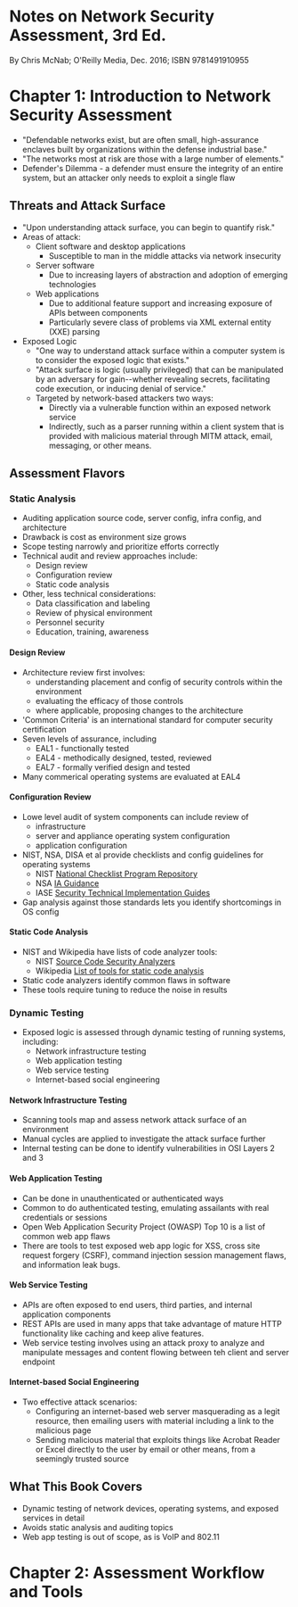 # Notes on Network Security Assessment, 3rd Ed.

By Chris McNab; O'Reilly Media, Dec. 2016; ISBN 9781491910955

# Chapter 1: Introduction to Network Security Assessment

* "Defendable networks exist, but are often small, high-assurance enclaves built by organizations within the defense industrial base."
* "The networks most at risk are those with a large number of elements."
* Defender's Dilemma - a defender must ensure the integrity of an entire system, but an attacker only needs to exploit a single flaw

## Threats and Attack Surface

* "Upon understanding attack surface, you can begin to quantify risk."
* Areas of attack:
    * Client software and desktop applications
        * Susceptible to man in the middle attacks via network insecurity
    * Server software
        * Due to increasing layers of abstraction and adoption of emerging technologies
    * Web applications
        * Due to additional feature support and increasing exposure of APIs between components
        * Particularly severe class of problems via XML external entity (XXE) parsing
* Exposed Logic
    * "One way to understand attack surface within a computer system is to consider the exposed logic that exists."
    * "Attack surface is logic (usually privileged) that can be manipulated by an adversary for gain--whether revealing secrets, facilitating code execution, or inducing denial of service."
    * Targeted by network-based attackers two ways:
        * Directly via a vulnerable function within an exposed network service
        * Indirectly, such as a parser running within a client system that is provided with malicious material through MITM attack, email, messaging, or other means.

## Assessment Flavors

### Static Analysis

* Auditing application source code, server config, infra config, and architecture
* Drawback is cost as environment size grows
* Scope testing narrowly and prioritize efforts correctly
* Technical audit and review approaches include:
    * Design review
    * Configuration review
    * Static code analysis
* Other, less technical considerations:
    * Data classification and labeling
    * Review of physical environment
    * Personnel security
    * Education, training, awareness

#### Design Review

* Architecture review first involves:
    * understanding placement and config of security controls within the environment
    * evaluating the efficacy of those controls
    * where applicable, proposing changes to the architecture
* 'Common Criteria' is an international standard for computer security certification
* Seven levels of assurance, including
    * EAL1 - functionally tested
    * EAL4 - methodically designed, tested, reviewed
    * EAL7 - formally verified design and tested
* Many commerical operating systems are evaluated at EAL4

#### Configuration Review

* Lowe level audit of system components can include review of
    * infrastructure
    * server and appliance operating system configuration
    * application configuration
* NIST, NSA, DISA et al provide checklists and config guidelines for operating systems
    * NIST [National Checklist Program Repository](https://nvd.nist.gov/ncp/repository)
    * NSA [IA Guidance](https://apps.nsa.gov/iaarchive/library/ia-guidance/index.cfm)
    * IASE [Security Technical Implementation Guides](https://iase.disa.mil/stigs/Pages/index.aspx)
* Gap analysis against those standards lets you identify shortcomings in OS config

#### Static Code Analysis

* NIST and Wikipedia have lists of code analyzer tools:
    * NIST [Source Code Security Analyzers](https://samate.nist.gov/index.php/Source_Code_Security_Analyzers.html)
    * Wikipedia [List of tools for static code analysis](https://en.wikipedia.org/wiki/List_of_tools_for_static_code_analysis)
* Static code analyzers identify common flaws in software
* These tools require tuning to reduce the noise in results

### Dynamic Testing

* Exposed logic is assessed through dynamic testing of running systems, including:
    * Network infrastructure testing
    * Web application testing
    * Web service testing
    * Internet-based social engineering

#### Network Infrastructure Testing

* Scanning tools map and assess network attack surface of an environment
* Manual cycles are applied to investigate the attack surface further
* Internal testing can be done to identify vulnerabilities in OSI Layers 2 and 3

#### Web Application Testing

* Can be done in unauthenticated or authenticated ways
* Common to do authenticated testing, emulating assailants with real credentials or sessions
* Open Web Application Security Project (OWASP) Top 10 is a list of common web app flaws
* There are tools to test exposed web app logic for XSS, cross site request forgery (CSRF), command injection session management flaws, and information leak bugs.

#### Web Service Testing

* APIs are often exposed to end users, third parties, and internal application components
* REST APIs are used in many apps that take advantage of mature HTTP functionality like caching and keep alive features.
* Web service testing involves using an attack proxy to analyze and manipulate messages and content flowing between teh client and server endpoint

#### Internet-based Social Engineering

* Two effective attack scenarios:
    * Configuring an internet-based web server masquerading as a legit resource, then emailing users with material including a link to the malicious page
    * Sending malicious material that exploits things like Acrobat Reader or Excel directly to the user by email or other means, from a seemingly trusted source

## What This Book Covers

* Dynamic testing of network devices, operating systems, and exposed services in detail
* Avoids static analysis and auditing topics
* Web app testing is out of scope, as is VoIP and 802.11

# Chapter 2: Assessment Workflow and Tools
